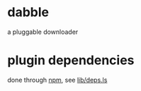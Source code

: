 # dabble

a pluggable downloader

# plugin dependencies

done through [npm](https://docs.npmjs.com/api/install), see [lib/deps.ls](lib/deps.ls)
